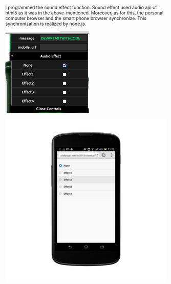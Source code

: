 I programmed the sound effect function. 
Sound effect used audio api of html5 as it was in the above-mentioned. 
Moreover, as for this, the personal computer browser and the smart phone browser synchronize. 
This synchronization is realized by node.js. 


![Example Image](../project_images/4.png "Example Image")

![Example Image](../project_images/nexus4_landscape_2.png "Example Image")

